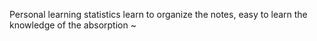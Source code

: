 Personal learning statistics learn to organize the notes, easy to learn the knowledge of the absorption ~
